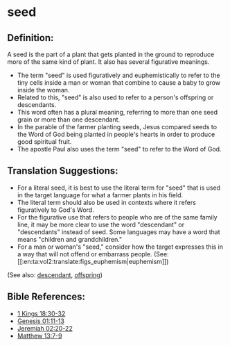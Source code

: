 # seed #

## Definition: ##

A seed is the part of a plant that gets planted in the ground to reproduce more of the same kind of plant. It also has several figurative meanings.

* The term "seed" is used figuratively and euphemistically to refer to the tiny cells inside a man or woman that combine to cause a baby to grow inside the woman.
* Related to this, "seed" is also used to refer to a person's offspring or descendants.
* This word often has a plural meaning, referring to more than one seed grain or more than one descendant.
* In the parable of the farmer planting seeds, Jesus compared seeds to the Word of God being planted in people's hearts in order to produce good spiritual fruit.
* The apostle Paul also uses the term "seed" to refer to the Word of God.

## Translation Suggestions: ##

* For a literal seed, it is best to use the literal term for "seed" that is used in the target language for what a farmer plants in his field.
* The literal term should also be used in contexts where it refers figuratively to God's Word.
* For the figurative use that refers to people who are of the same family line, it may be more clear to use the word "descendant" or "descendants" instead of seed. Some languages may have a word that means "children and grandchildren."
* For a man or woman's "seed," consider how the target expresses this in a way that will not offend or embarrass people.  (See: [[:en:ta:vol2:translate:figs_euphemism|euphemism]])

(See also: [descendant](../other/descendant.md), [offspring](../other/offspring.md))

## Bible References: ##

* [1 Kings 18:30-32](https://door43.org/en/bible/notes/1ki/18/30)
* [Genesis 01:11-13](https://door43.org/en/bible/notes/gen/01/11)
* [Jeremiah 02:20-22](https://door43.org/en/bible/notes/jer/02/20)
* [Matthew 13:7-9](https://door43.org/en/bible/notes/mat/13/07)

